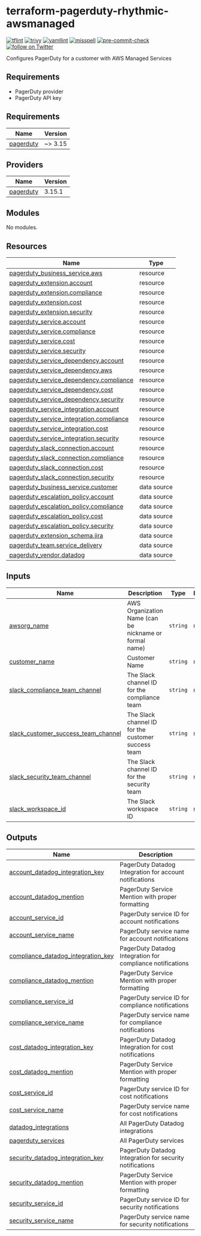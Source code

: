 # terraform-pagerduty-rhythmic-awsmanaged
[![tflint](https://github.com/rhythmictech/terraform-pagerduty-rhythmic-awsmanaged/actions/workflows/tflint.yaml/badge.svg)](https://github.com/rhythmictech/terraform-pagerduty-rhythmic-awsmanaged/actions/workflows/tflint.yaml)
[![trivy](https://github.com/rhythmictech/terraform-pagerduty-rhythmic-awsmanaged/actions/workflows/trivy.yaml/badge.svg)](https://github.com/rhythmictech/terraform-pagerduty-rhythmic-awsmanaged/actions/workflows/trivy.yaml)
[![yamllint](https://github.com/rhythmictech/terraform-pagerduty-rhythmic-awsmanaged/actions/workflows/yamllint.yaml/badge.svg)](https://github.com/rhythmictech/terraform-pagerduty-rhythmic-awsmanaged/actions/workflows/yamllint.yaml)
[![misspell](https://github.com/rhythmictech/terraform-pagerduty-rhythmic-awsmanaged/actions/workflows/misspell.yaml/badge.svg)](https://github.com/rhythmictech/terraform-pagerduty-rhythmic-awsmanaged/actions/workflows/misspell.yaml)
[![pre-commit-check](https://github.com/rhythmictech/terraform-pagerduty-rhythmic-awsmanaged/actions/workflows/pre-commit.yaml/badge.svg)](https://github.com/rhythmictech/terraform-pagerduty-rhythmic-awsmanaged/actions/workflows/pre-commit.yaml)
<a href="https://twitter.com/intent/follow?screen_name=RhythmicTech"><img src="https://img.shields.io/twitter/follow/RhythmicTech?style=social&logo=twitter" alt="follow on Twitter"></a>

Configures PagerDuty for a customer with AWS Managed Services

## Requirements
* PagerDuty provider
* PagerDuty API key

<!-- BEGINNING OF PRE-COMMIT-TERRAFORM DOCS HOOK -->
## Requirements

| Name | Version |
|------|---------|
| <a name="requirement_pagerduty"></a> [pagerduty](#requirement\_pagerduty) | ~> 3.15 |

## Providers

| Name | Version |
|------|---------|
| <a name="provider_pagerduty"></a> [pagerduty](#provider\_pagerduty) | 3.15.1 |

## Modules

No modules.

## Resources

| Name | Type |
|------|------|
| [pagerduty_business_service.aws](https://registry.terraform.io/providers/PagerDuty/pagerduty/latest/docs/resources/business_service) | resource |
| [pagerduty_extension.account](https://registry.terraform.io/providers/PagerDuty/pagerduty/latest/docs/resources/extension) | resource |
| [pagerduty_extension.compliance](https://registry.terraform.io/providers/PagerDuty/pagerduty/latest/docs/resources/extension) | resource |
| [pagerduty_extension.cost](https://registry.terraform.io/providers/PagerDuty/pagerduty/latest/docs/resources/extension) | resource |
| [pagerduty_extension.security](https://registry.terraform.io/providers/PagerDuty/pagerduty/latest/docs/resources/extension) | resource |
| [pagerduty_service.account](https://registry.terraform.io/providers/PagerDuty/pagerduty/latest/docs/resources/service) | resource |
| [pagerduty_service.compliance](https://registry.terraform.io/providers/PagerDuty/pagerduty/latest/docs/resources/service) | resource |
| [pagerduty_service.cost](https://registry.terraform.io/providers/PagerDuty/pagerduty/latest/docs/resources/service) | resource |
| [pagerduty_service.security](https://registry.terraform.io/providers/PagerDuty/pagerduty/latest/docs/resources/service) | resource |
| [pagerduty_service_dependency.account](https://registry.terraform.io/providers/PagerDuty/pagerduty/latest/docs/resources/service_dependency) | resource |
| [pagerduty_service_dependency.aws](https://registry.terraform.io/providers/PagerDuty/pagerduty/latest/docs/resources/service_dependency) | resource |
| [pagerduty_service_dependency.compliance](https://registry.terraform.io/providers/PagerDuty/pagerduty/latest/docs/resources/service_dependency) | resource |
| [pagerduty_service_dependency.cost](https://registry.terraform.io/providers/PagerDuty/pagerduty/latest/docs/resources/service_dependency) | resource |
| [pagerduty_service_dependency.security](https://registry.terraform.io/providers/PagerDuty/pagerduty/latest/docs/resources/service_dependency) | resource |
| [pagerduty_service_integration.account](https://registry.terraform.io/providers/PagerDuty/pagerduty/latest/docs/resources/service_integration) | resource |
| [pagerduty_service_integration.compliance](https://registry.terraform.io/providers/PagerDuty/pagerduty/latest/docs/resources/service_integration) | resource |
| [pagerduty_service_integration.cost](https://registry.terraform.io/providers/PagerDuty/pagerduty/latest/docs/resources/service_integration) | resource |
| [pagerduty_service_integration.security](https://registry.terraform.io/providers/PagerDuty/pagerduty/latest/docs/resources/service_integration) | resource |
| [pagerduty_slack_connection.account](https://registry.terraform.io/providers/PagerDuty/pagerduty/latest/docs/resources/slack_connection) | resource |
| [pagerduty_slack_connection.compliance](https://registry.terraform.io/providers/PagerDuty/pagerduty/latest/docs/resources/slack_connection) | resource |
| [pagerduty_slack_connection.cost](https://registry.terraform.io/providers/PagerDuty/pagerduty/latest/docs/resources/slack_connection) | resource |
| [pagerduty_slack_connection.security](https://registry.terraform.io/providers/PagerDuty/pagerduty/latest/docs/resources/slack_connection) | resource |
| [pagerduty_business_service.customer](https://registry.terraform.io/providers/PagerDuty/pagerduty/latest/docs/data-sources/business_service) | data source |
| [pagerduty_escalation_policy.account](https://registry.terraform.io/providers/PagerDuty/pagerduty/latest/docs/data-sources/escalation_policy) | data source |
| [pagerduty_escalation_policy.compliance](https://registry.terraform.io/providers/PagerDuty/pagerduty/latest/docs/data-sources/escalation_policy) | data source |
| [pagerduty_escalation_policy.cost](https://registry.terraform.io/providers/PagerDuty/pagerduty/latest/docs/data-sources/escalation_policy) | data source |
| [pagerduty_escalation_policy.security](https://registry.terraform.io/providers/PagerDuty/pagerduty/latest/docs/data-sources/escalation_policy) | data source |
| [pagerduty_extension_schema.jira](https://registry.terraform.io/providers/PagerDuty/pagerduty/latest/docs/data-sources/extension_schema) | data source |
| [pagerduty_team.service_delivery](https://registry.terraform.io/providers/PagerDuty/pagerduty/latest/docs/data-sources/team) | data source |
| [pagerduty_vendor.datadog](https://registry.terraform.io/providers/PagerDuty/pagerduty/latest/docs/data-sources/vendor) | data source |

## Inputs

| Name | Description | Type | Default | Required |
|------|-------------|------|---------|:--------:|
| <a name="input_awsorg_name"></a> [awsorg\_name](#input\_awsorg\_name) | AWS Organization Name (can be nickname or formal name) | `string` | n/a | yes |
| <a name="input_customer_name"></a> [customer\_name](#input\_customer\_name) | Customer Name | `string` | n/a | yes |
| <a name="input_slack_compliance_team_channel"></a> [slack\_compliance\_team\_channel](#input\_slack\_compliance\_team\_channel) | The Slack channel ID for the compliance team | `string` | n/a | yes |
| <a name="input_slack_customer_success_team_channel"></a> [slack\_customer\_success\_team\_channel](#input\_slack\_customer\_success\_team\_channel) | The Slack channel ID for the customer success team | `string` | n/a | yes |
| <a name="input_slack_security_team_channel"></a> [slack\_security\_team\_channel](#input\_slack\_security\_team\_channel) | The Slack channel ID for the security team | `string` | n/a | yes |
| <a name="input_slack_workspace_id"></a> [slack\_workspace\_id](#input\_slack\_workspace\_id) | The Slack workspace ID | `string` | n/a | yes |

## Outputs

| Name | Description |
|------|-------------|
| <a name="output_account_datadog_integration_key"></a> [account\_datadog\_integration\_key](#output\_account\_datadog\_integration\_key) | PagerDuty Datadog Integration for account notifications |
| <a name="output_account_datadog_mention"></a> [account\_datadog\_mention](#output\_account\_datadog\_mention) | PagerDuty Service Mention with proper formatting |
| <a name="output_account_service_id"></a> [account\_service\_id](#output\_account\_service\_id) | PagerDuty service ID for account notifications |
| <a name="output_account_service_name"></a> [account\_service\_name](#output\_account\_service\_name) | PagerDuty service name for account notifications |
| <a name="output_compliance_datadog_integration_key"></a> [compliance\_datadog\_integration\_key](#output\_compliance\_datadog\_integration\_key) | PagerDuty Datadog Integration for compliance notifications |
| <a name="output_compliance_datadog_mention"></a> [compliance\_datadog\_mention](#output\_compliance\_datadog\_mention) | PagerDuty Service Mention with proper formatting |
| <a name="output_compliance_service_id"></a> [compliance\_service\_id](#output\_compliance\_service\_id) | PagerDuty service ID for compliance notifications |
| <a name="output_compliance_service_name"></a> [compliance\_service\_name](#output\_compliance\_service\_name) | PagerDuty service name for compliance notifications |
| <a name="output_cost_datadog_integration_key"></a> [cost\_datadog\_integration\_key](#output\_cost\_datadog\_integration\_key) | PagerDuty Datadog Integration for cost notifications |
| <a name="output_cost_datadog_mention"></a> [cost\_datadog\_mention](#output\_cost\_datadog\_mention) | PagerDuty Service Mention with proper formatting |
| <a name="output_cost_service_id"></a> [cost\_service\_id](#output\_cost\_service\_id) | PagerDuty service ID for cost notifications |
| <a name="output_cost_service_name"></a> [cost\_service\_name](#output\_cost\_service\_name) | PagerDuty service name for cost notifications |
| <a name="output_datadog_integrations"></a> [datadog\_integrations](#output\_datadog\_integrations) | All PagerDuty Datadog integrations |
| <a name="output_pagerduty_services"></a> [pagerduty\_services](#output\_pagerduty\_services) | All PagerDuty services |
| <a name="output_security_datadog_integration_key"></a> [security\_datadog\_integration\_key](#output\_security\_datadog\_integration\_key) | PagerDuty Datadog Integration for security notifications |
| <a name="output_security_datadog_mention"></a> [security\_datadog\_mention](#output\_security\_datadog\_mention) | PagerDuty Service Mention with proper formatting |
| <a name="output_security_service_id"></a> [security\_service\_id](#output\_security\_service\_id) | PagerDuty service ID for security notifications |
| <a name="output_security_service_name"></a> [security\_service\_name](#output\_security\_service\_name) | PagerDuty service name for security notifications |
<!-- END OF PRE-COMMIT-TERRAFORM DOCS HOOK -->
